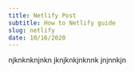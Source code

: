 ```yaml
---
title: Netlify Post
subtitle: How to Netlify guide
slug: netlify
date: 10/16/2020
---
```

njknknknjnkn jknjknkjnknnk jnjnnkjn